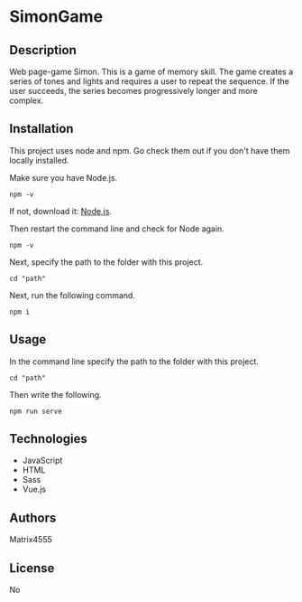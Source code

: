 # SimonGame

## Description

Web page-game Simon. This is a game of memory skill. The game creates a series of tones and lights and requires a user to repeat the sequence. If the user succeeds, the series becomes progressively longer and more complex.

## Installation

This project uses node and npm. Go check them out if you don't have them locally installed.

Make sure you have Node.js.

```
npm -v
```

If not, download it: [Node.js](https://nodejs.org/).

Then restart the command line and check for Node again.

```
npm -v
```

Next, specify the path to the folder with this project. 

```
cd "path"
```

Next, run the following command.

```
npm i
```

## Usage

In the command line specify the path to the folder with this project.

```
cd "path"
```

Then write the following.

```
npm run serve
```

## Technologies

- JavaScript
- HTML
- Sass
- Vue.js

## Authors

Matrix4555

## License

No
